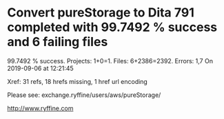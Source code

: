 # Convert pureStorage to Dita 791 completed with 99.7492 % success and 6 failing files

99.7492 % success. Projects: 1+0=1.  Files: 6+2386=2392. Errors: 1,7  On 2019-09-06 at 12:21:45

Xref: 31 refs, 18 hrefs missing, 1 href url encoding

Please see: exchange.ryffine/users/aws/pureStorage/

http://www.ryffine.com
